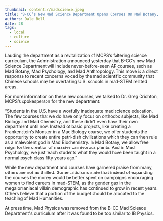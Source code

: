 ```yaml
---
thumbnail: content://madscience.jpeg
title: "B-CC’s New Mad Science Department Opens Courses On Mad Botany, Mad Biochemistry, And Mad Psychology"
authors: Dale Bell
date: 28
tags:
  - local
  - culture
  - science
---
```


Lauding the department as a revitalization of MCPS’s faltering science curriculum, the Administration announced yesterday that B-CC’s new Mad Science Department will include never-before-seen AP courses, such as Mad Botany, Mad Psychology, and Mad Anthropology. This move is a direct response to recent concerns voiced by the mad scientific community that Chinese schools may be overtaking U.S. schools in mad-STEM related areas.

For more information on these new courses, we talked to Dr. Greg Crichton, MCPS’s spokesperson for the new department:

“Students in the U.S. have a woefully inadequate mad science education. The few courses that we do have only focus on orthodox subjects, like Mad Biology and Mad Chemistry, and these didn’t even have their own department until now. Instead of basic projects, like creating a Frankenstein’s Monster in a Mad Biology course, we offer students the opportunity to create entire petri-dish civilizations which they can then rule as a malevolent god in Mad Biochemistry. In Mad Botany, we allow free reign for the creation of massive carnivorous plants. And in Mad Psychology, we just teach students what they would have been taught in a normal psych class fifty years ago.”

While the new department and courses have garnered praise from many, others are not as thrilled. Some criticisms state that instead of expanding the courses the money would be better spent on campaigns encouraging women to find careers in mad-STEM, as the gender gap in the megalomaniacal villain demographic has continued to grow in recent years. Others believe that a portion of the budget should be allocated to the teaching of Mad Humanities.

At press time, Mad Physics was removed from the B-CC Mad Science Department's curriculum after it was found to be too similar to IB Physics.

